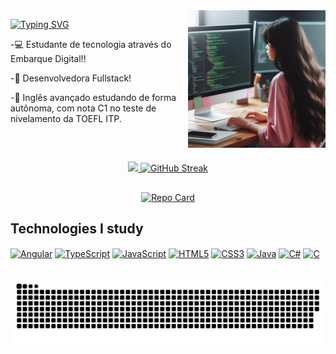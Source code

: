<img align="right" alt="gif" height="220" width="220" src="img/img-ia.jpeg">

[![Typing SVG](https://readme-typing-svg.demolab.com?font=Fira+Code&size=26&pause=1000&color=EB1F6A&random=false&width=580&height=40&lines=%3Ch1%3E+Oie%2C+Eu+sou+J%C3%A9ssica+Neves+%3C%2Fh1%3E)](https://git.io/typing-svg)

-💻 Estudante de tecnologia através do Embarque Digital!!

-📱 Desenvolvedora Fullstack!

-📌 Inglês avançado estudando de forma autônoma, com nota C1 no teste de <br> nivelamento da TOEFL ITP.

</br>


## 

<div align="center">
<a href="https://github.com/jessicamdsn">
<img height="170em" src="https://github-readme-stats.vercel.app/api/top-langs/?username=jessicamdsn&layout=compact&bg_color=0D1117&border_color=444&show_icons=true&icon_color=34A049&title_color=EB1F6A&text_color=ffffff" />
<a href="https://git.io/streak-stats">
<img height="170em" src="https://streak-stats.demolab.com?user=jessicamdsn&background=0D1117&border=444&stroke=34A049&ring=EB1F6A&fire=EB1F6A&currStreakNum=34A049&sideNums=ffffff&currStreakLabel=EB1F6A&sideLabels=ffffff&dates=ffffff" alt="GitHub Streak" />
</a>
</div>

## 

<div align="center">
  <a href="https://github.com/jessicamdsn/meu-portfolio">
    <img src="https://github-readme-stats.vercel.app/api/pin/?username=jessicamdsn&repo=meu-portfolio&bg_color=0D1117&border_color=444&show_icons=true&icon_color=34A049&title_color=EB1F6A&text_color=ffffff" alt="Repo Card" />
  </a>
</div>



## Technologies I study
<div style="display: inline_block">
    <a href="#"><img align="center" alt="Angular" src="https://img.shields.io/badge/Angular-DD0031?style=for-the-badge&logo=angular&logoColor=white"/></a>
    <a href="#"><img align="center" alt="TypeScript" src="https://img.shields.io/badge/TypeScript-007ACC?style=for-the-badge&logo=typescript&logoColor=white"/></a>
     <a href="#"><img align="center" alt="JavaScript" src="https://img.shields.io/badge/JavaScript-323330?style=for-the-badge&logo=javascript&logoColor=F7DF1E"/></a>
    <a href="#"><img align="center" alt="HTML5" src="https://img.shields.io/badge/HTML5-E34F26?style=for-the-badge&logo=html5&logoColor=white"/></a>
    <a href="#"><img align="center" alt="CSS3" src="https://img.shields.io/badge/CSS3-1572B6?style=for-the-badge&logo=css3&logoColor=white"/></a>
    <a href="#"><img align="center" alt="Java" src="https://img.shields.io/badge/java-%23ED8B00.svg?style=for-the-badge&logo=openjdk&logoColor=white"/></a>
    <a href="#"><img align="center" alt="C#" src="https://img.shields.io/badge/C%23-239120?style=for-the-badge&logo=c-sharp&logoColor=white"/></a>
    <a href="#"><img align="center" alt="C" src="https://img.shields.io/badge/c-%2300599C.svg?style=for-the-badge&logo=c&logoColor=white"/></a>
</div>

## 

<picture align="center">
  <source media="(prefers-color-scheme: dark)" srcset="https://raw.githubusercontent.com/jessicamdsn/jessicamdsn/output/github-contribution-grid-snake-dark.svg">
  <source media="(prefers-color-scheme: light)" srcset="https://raw.githubusercontent.com/jessicamdsn/jessicamdsn/output/github-contribution-grid-snake-dark.svg">
  <img align="center" alt="github contribution grid snake animation" src="https://raw.githubusercontent.com/jessicamdsn/jessicamdsn/output/github-contribution-grid-snake.svg">
</picture>

